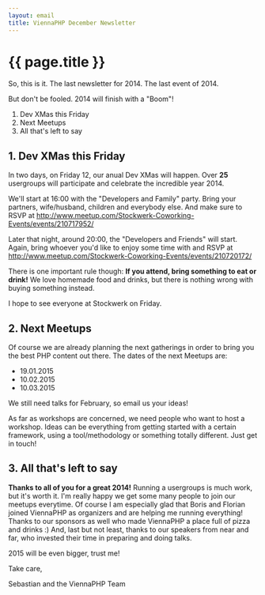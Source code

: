 ```yaml
---
layout: email
title: ViennaPHP December Newsletter
---
```

# {{ page.title }}

So, this is it. The last newsletter for 2014. The last event of 2014.

But don't be fooled. 2014 will finish with a "Boom"!

1. Dev XMas this Friday
2. Next Meetups
3. All that's left to say

## 1. Dev XMas this Friday

In two days, on Friday 12, our anual Dev XMas will happen. Over **25** usergroups will participate and celebrate the incredible year 2014.

We'll start at 16:00 with the "Developers and Family" party. Bring your partners, wife/husband, children and everybody else. And make sure to RSVP at http://www.meetup.com/Stockwerk-Coworking-Events/events/210717952/

Later that night, around 20:00, the "Developers and Friends" will start. Again, bring whoever you'd like to enjoy some time with and RSVP at http://www.meetup.com/Stockwerk-Coworking-Events/events/210720172/

There is one important rule though: **If you attend, bring something to eat or drink!** We love homemade food and drinks, but there is nothing wrong with buying something instead. 

I hope to see everyone at Stockwerk on Friday.

## 2. Next Meetups

Of course we are already planning the next gatherings in order to bring you the best PHP content out there. The dates of the next Meetups are:

* 19.01.2015
* 10.02.2015
* 10.03.2015

We still need talks for February, so email us your ideas!

As far as workshops are concerned, we need people who want to host a workshop. Ideas can be everything from getting started with a certain framework, using a tool/methodology or something totally different. Just get in touch!

## 3. All that's left to say

**Thanks to all of you for a great 2014!** Running a usergroups is much work, but it's worth it. I'm really happy we get some many people to join our meetups everytime. Of course I am especially glad that Boris and Florian joined ViennaPHP as organizers and are helping me running everything! Thanks to our sponsors as well who made ViennaPHP a place full of pizza and drinks :) And, last but not least, thanks to our speakers from near and far, who invested their time in preparing and doing talks.

2015 will be even bigger, trust me!

Take care,

Sebastian and the ViennaPHP Team

